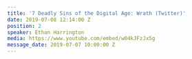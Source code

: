 ```yaml
---
title: '7 Deadly Sins of the Digital Age: Wrath (Twitter)'
date: 2019-07-08 12:14:00 Z
position: 2
speaker: Ethan Harrington
media: https://www.youtube.com/embed/w04kJFzJx5g
message_date: 2019-07-07 10:00:00 Z
---
```


